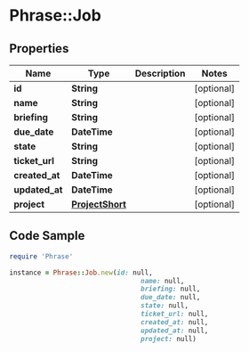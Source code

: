 # Phrase::Job

## Properties

Name | Type | Description | Notes
------------ | ------------- | ------------- | -------------
**id** | **String** |  | [optional] 
**name** | **String** |  | [optional] 
**briefing** | **String** |  | [optional] 
**due_date** | **DateTime** |  | [optional] 
**state** | **String** |  | [optional] 
**ticket_url** | **String** |  | [optional] 
**created_at** | **DateTime** |  | [optional] 
**updated_at** | **DateTime** |  | [optional] 
**project** | [**ProjectShort**](ProjectShort.md) |  | [optional] 

## Code Sample

```ruby
require 'Phrase'

instance = Phrase::Job.new(id: null,
                                 name: null,
                                 briefing: null,
                                 due_date: null,
                                 state: null,
                                 ticket_url: null,
                                 created_at: null,
                                 updated_at: null,
                                 project: null)
```



